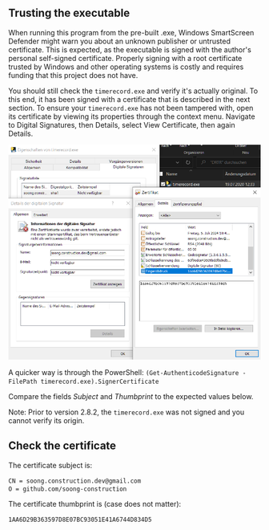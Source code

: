 ## Trusting the executable

When running this program from the pre-built .exe, Windows SmartScreen Defender might warn you about an unknown publisher or untrusted certificate. This is expected, as the executable is signed with the author's personal self-signed certificate. Properly signing with a root certificate trusted by Windows and other operating systems is costly and requires funding that this project does not have. 

You should still check the `timerecord.exe` and verify it's actually original. To this end, it has been signed with a certificate that is described in the next section. To ensure your `timerecord.exe` has not been tampered with, open its certificate by viewing its properties through the context menu. Navigate to Digital Signatures, then Details, select View Certificate, then again Details. 

![certificate-dialog](certificate-dialog.png)

A quicker way is through the PowerShell: `(Get-AuthenticodeSignature -FilePath timerecord.exe).SignerCertificate` 

Compare the fields *Subject* and *Thumbprint* to the expected values below.

Note: Prior to version 2.8.2, the `timerecord.exe` was not signed and you cannot verify its origin.

## Check the certificate

The certificate subject is:

```
CN = soong.construction.dev@gmail.com
O = github.com/soong-construction
```

The certificate thumbprint is (case does not matter):

```
1AA6D29B363597D8E07BC93051E41A6744D834D5
```
